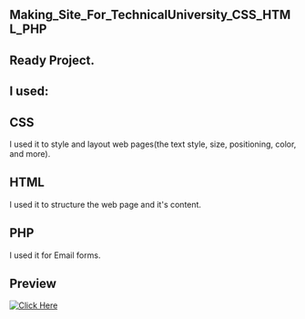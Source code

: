 ## Making_Site_For_TechnicalUniversity_CSS_HTML_PHP

## Ready Project.

## I used:

## CSS
I used it to style and layout web pages(the text style, size, positioning, color, and more).
## HTML
I used it to structure the web page and it's content.
## PHP
I used it for Email forms.
## Preview
[<img alt="Click Here" src ="https://user-images.githubusercontent.com/109627707/192855638-195672e6-8464-4eda-ac39-711f7f571b24.png" />](https://replit.com/@Stan15321/Site#style.css)
